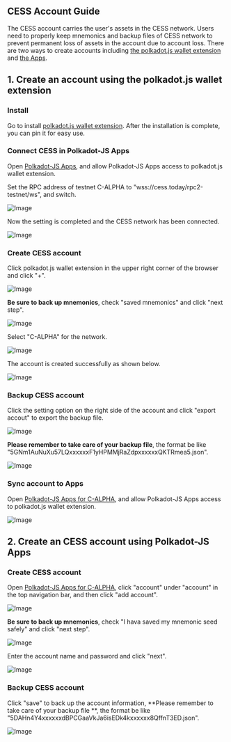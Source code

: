 ## CESS Account Guide


The CESS account carries the user's assets in the CESS network. Users need to properly keep mnemonics and backup files of CESS network to prevent permanent loss of assets in the account due to account loss. There are two ways to create accounts including [the polkadot.js wallet extension](#1-create-an-account-using-the-polkadotjs-wallet-extension) and [the Apps](#2-create-an-cess-account-using-polkadot-js-apps).

## 1. Create an account using the polkadot.js wallet extension

### Install

Go to install [polkadot.js wallet extension](https://polkadot.js.org/extension/). After the installation is complete, you can pin it for easy use.

### Connect CESS in Polkadot-JS Apps

Open [Polkadot-JS Apps](https://polkadot.js.org/apps/), and allow Polkadot-JS Apps access to polkadot.js wallet extension.

Set the RPC address of testnet C-ALPHA to "wss://cess.today/rpc2-testnet/ws", and switch.

![Image](https://raw.githubusercontent.com/Cumulus2021/W3F-illustration/main/docs/account%20guide/img1.png)

Now the setting is completed and the CESS network has been connected.

![Image](https://raw.githubusercontent.com/Cumulus2021/W3F-illustration/main/docs/account%20guide/img2.png)

### Create CESS account

Click polkadot.js wallet extension in the upper right corner of the browser and click "+".

![Image](https://raw.githubusercontent.com/Cumulus2021/W3F-illustration/main/docs/account%20guide/img3.png)

**Be sure to back up mnemonics**, check "saved mnemonics" and click "next step".

![Image](https://raw.githubusercontent.com/Cumulus2021/W3F-illustration/main/docs/account%20guide/img4.png)

Select "C-ALPHA" for the network.

![Image](https://raw.githubusercontent.com/Cumulus2021/W3F-illustration/main/docs/account%20guide/img5.png)

The account is created successfully as shown below.

![Image](https://raw.githubusercontent.com/Cumulus2021/W3F-illustration/main/docs/account%20guide/img6.png)


### Backup CESS account

Click the setting option on the right side of the account and click "export accout" to export the backup file.

![Image](https://raw.githubusercontent.com/Cumulus2021/W3F-illustration/main/docs/account%20guide/img7.png)

**Please remember to take care of your backup file**, the format be like "5GNm1AuNuXu57LQxxxxxxF1yHPMMjRaZdpxxxxxxQKTRmea5.json".

![Image](https://raw.githubusercontent.com/Cumulus2021/W3F-illustration/main/docs/account%20guide/img8.png)

### Sync account to Apps

Open [Polkadot-JS Apps for C-ALPHA](https://polkadot.js.org/apps/?rpc=wss%3A%2F%2Fcess.today%2Frpc2-testnet%2Fws%2F#/accounts), and allow Polkadot-JS Apps access to polkadot.js wallet extension.

![Image](https://raw.githubusercontent.com/Cumulus2021/W3F-illustration/main/docs/account%20guide/img9.png)

## 2. Create an CESS account using Polkadot-JS Apps

### Create CESS account

Open [Polkadot-JS Apps for C-ALPHA](https://polkadot.js.org/apps/?rpc=wss%3A%2F%2Fcess.today%2Frpc2-testnet%2Fws%2F#/accounts), click "account" under "account" in the top navigation bar, and then click "add account".

![Image](https://raw.githubusercontent.com/Cumulus2021/W3F-illustration/main/docs/account%20guide/img10.png)

**Be sure to back up mnemonics**, check "I hava saved my mnemonic seed safely" and click "next step".

![Image](https://raw.githubusercontent.com/Cumulus2021/W3F-illustration/main/docs/account%20guide/img11.png)

Enter the account name and password and click "next".

![Image](https://raw.githubusercontent.com/Cumulus2021/W3F-illustration/main/docs/account%20guide/img12.png)

### Backup CESS account

Click "save" to back up the account information, **Please remember to take care of your backup file **, the format be like "5DAHn4Y4xxxxxxdBPCGaaVkJa6isEDk4kxxxxxx8QffnT3ED.json".

![Image](https://raw.githubusercontent.com/Cumulus2021/W3F-illustration/main/docs/account%20guide/img13.png)
